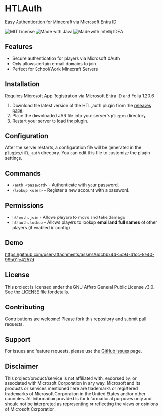 # HTLAuth

Easy Authentication for Minecraft via Microsoft Entra ID


![MIT License](https://img.shields.io/badge/License-AGPL3-green.svg)
![Made with Java](https://img.shields.io/badge/Made_with-Java-orange?style=flat&logo=openjdk)
![Made with Intellij IDEA](https://img.shields.io/badge/Made_with-IntelliJ_IDEA-red?style=flat&logo=intellij-idea)

## Features

- Secure authentication for players via Microsoft OAuth
- Only allows certain e-mail domains to join
- Perfect for School/Work Minecraft Servers

## Installation
Requires Microsoft App Registration via Microsoft Entra ID and Folia 1.20.6

1. Download the latest version of the HTL_auth plugin from the [releases page](https://github.com/TheTwoBoom/HTL_auth/releases).
2. Place the downloaded JAR file into your server's `plugins` directory.
3. Restart your server to load the plugin.

## Configuration

After the server restarts, a configuration file will be generated in the `plugins/HTL_auth` directory. You can edit this file to customize the plugin settings.

## Commands

- `/auth <password>` - Authenticate with your password.
- `/lookup <user>` - Register a new account with a password.

## Permissions

- `htlauth.join` - Allows players to move and take damage
- `htlauth.lookup` - Allows players to lookup **email and full names** of other players (if enabled in config)

## Demo
https://github.com/user-attachments/assets/6dcbb844-5c94-41cc-8e40-99b01fe4257d

## License

This project is licensed under the GNU Affero General Public License v3.0. See the [LICENSE](https://github.com/TheTwoBoom/HTL_auth/blob/main/LICENSE) file for details.

## Contributing

Contributions are welcome! Please fork this repository and submit pull requests.

## Support

For issues and feature requests, please use the [GitHub issues](https://github.com/TheTwoBoom/HTL_auth/issues) page.

## Disclaimer
This project/product/service is not affiliated with, endorsed by, or associated with Microsoft Corporation in any way. Microsoft and its products or services mentioned here are trademarks or registered trademarks of Microsoft Corporation in the United States and/or other countries. All information provided is for informational purposes only and should not be interpreted as representing or reflecting the views or opinions of Microsoft Corporation.
